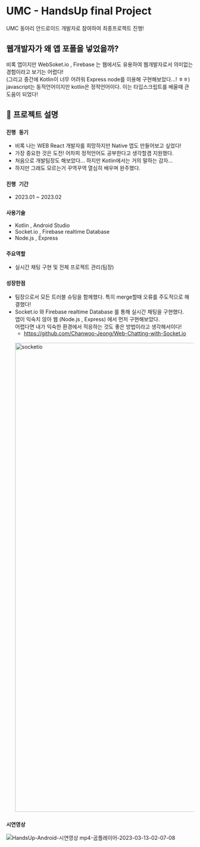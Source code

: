 # UMC - HandsUp final Project 
UMC 동아리 안드로이드 개발자로 참여하여 최종프로젝트 진행!

## 웹개발자가 왜 앱 포폴을 넣었을까?
비록 앱이지만 WebSoket.io , Firebase 는 웹에서도 유용하여 웹개발자로서 의미없는 경험이라고 보기는 어렵다! <br/>
(그리고 중간에 Kotlin이 너무 어려워 Express node를 이용해 구현해보았다...! ㅎㅎ)<br/>
javascript는 동적언어이지만 kotlin은 정적언어이다. 이는 타입스크립트를 배울때 큰 도움이 되었다!


## 📌 프로젝트 설명
### `진행 동기` 
 - 비록 나는 WEB React 개발자를 희망하지만 Native 앱도 만들어보고 싶었다!
 - 가장 중요한 것은 도전! 어차피 정적언어도 공부한다고 생각할겸 지원했다.
 - 처음으로 개발팀장도 해보았다... 하지만 Kotlin에서는 거의 말하는 감자...
 - 하지만 그래도 모르는거 꾸역꾸역 열심히 배우며 완주했다.

### `진행 기간` 
 - 2023.01 ~ 2023.02 

### `사용기술`
- Kotlin , Android Studio
- Socket.io , Firebase realtime Database
- Node.js , Express

### `주요역할`
- 실시간 채팅 구현 및 전체 프로젝트 관리(팀장)

### `성장한점`
- 팀장으로서 모든 트러블 슈팅을 함께했다. 특히 merge할때 오류를 주도적으로 해결했다!
- Socket.io 와 Firebase realtime Database 를 통해 실시간 채팅을 구현했다.<br/>
  앱이 익숙치 않아 웹 (Node.js , Express) 에서 먼저 구현해보았다. <br/>
  어렵다면 내가 익숙한 환경에서 적응하는 것도 좋은 방법이라고 생각해서이다!
  - https://github.com/Chanwoo-Jeong/Web-Chatting-with-Socket.io  <br/>  <br/>
  <img width="1259" alt="socketio" src="https://user-images.githubusercontent.com/91375979/224561012-a78e0013-3672-483c-81ac-5697fcc4d0e8.png">



### `시연영상`
![HandsUp-Android-시연영상 mp4-곰플레이어-2023-03-13-02-07-08](https://user-images.githubusercontent.com/91375979/224560637-8244a187-3be4-4f38-b279-f1de34212c76.gif)
